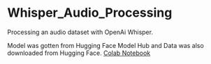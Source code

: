# Whisper_Audio_Processing
Processing an audio dataset with OpenAi Whisper.

Model was gotten from Hugging Face Model Hub and Data was also downloaded from Hugging Face.
[Colab Notebook](https://colab.research.google.com/drive/1qzhODgwQmgJhTCPHmdqrKy-F9pWiTUWP?usp=sharing)
